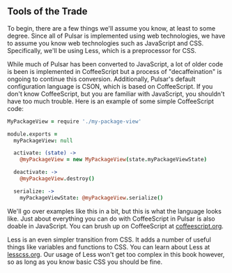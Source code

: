 ## Tools of the Trade

To begin, there are a few things we'll assume you know, at least to some degree.
Since all of Pulsar is implemented using web technologies, we have to assume you
know web technologies such as JavaScript and CSS. Specifically, we'll be using
Less, which is a preprocessor for CSS.

<!--This whole section needs to be reworked once decaff properly starts on the core-->

While much of Pulsar has been converted to JavaScript, a lot of older code is
been is implemented in CoffeeScript but a process of "decaffeination" is
ongoing to continue this conversion. <!--TODO: Add link to decaff docs-->
Additionally, Pulsar's default configuration language is CSON, which is based on
CoffeeScript. If you don't know CoffeeScript, but you are familiar with
JavaScript, you shouldn't have too much trouble. Here is an example of some
simple CoffeeScript code:

```coffee
MyPackageView = require './my-package-view'

module.exports =
  myPackageView: null

  activate: (state) ->
    @myPackageView = new MyPackageView(state.myPackageViewState)

  deactivate: ->
    @myPackageView.destroy()

  serialize: ->
    myPackageViewState: @myPackageView.serialize()
```

We'll go over examples like this in a bit, but this is what the language looks
like. Just about everything you can do with CoffeeScript in Pulsar is also
doable in JavaScript. You can brush up on CoffeeScript at [coffeescript.org](http://coffeescript.org).

Less is an even simpler transition from CSS. It adds a number of useful things
like variables and functions to CSS. You can learn about Less at [lesscss.org](http://lesscss.org/).
Our usage of Less won't get too complex in this book however, so as long as you
know basic CSS you should be fine.
